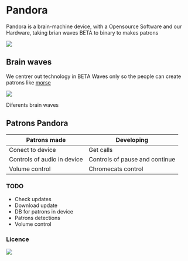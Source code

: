 # Pandora

Pandora is a brain-machine device, with a Opensource Software and our Hardware, taking brian waves BETA to binary to makes patrons

<img src="https://neura8.github.io/images/1photo.png">

## Brain waves 
We centrer out technology in BETA Waves only so the people can create patrons like <a href="https://en.wikipedia.org/wiki/Morse_code"> morse </a>

<img src="https://www.paranormal-explore.com/images/brain-waves.png">


<dl>
  <dt>Diferents brain waves</dt>

</dl>




## Patrons Pandora

| Patrons made  | Developing    |
| ------------- | ------------- |
| Conect to device  | Get calls |
| Controls of audio in device  | Controls of pause and continue  |
| Volume control | Chromecats control  |

### TODO

* Check updates
* Download update
* DB for patrons in device
* Patrons detections
* Volume control

### Licence 

<img src="http://seawisphunter.com/minibuffer/api/MIT-License-transparent.png">
